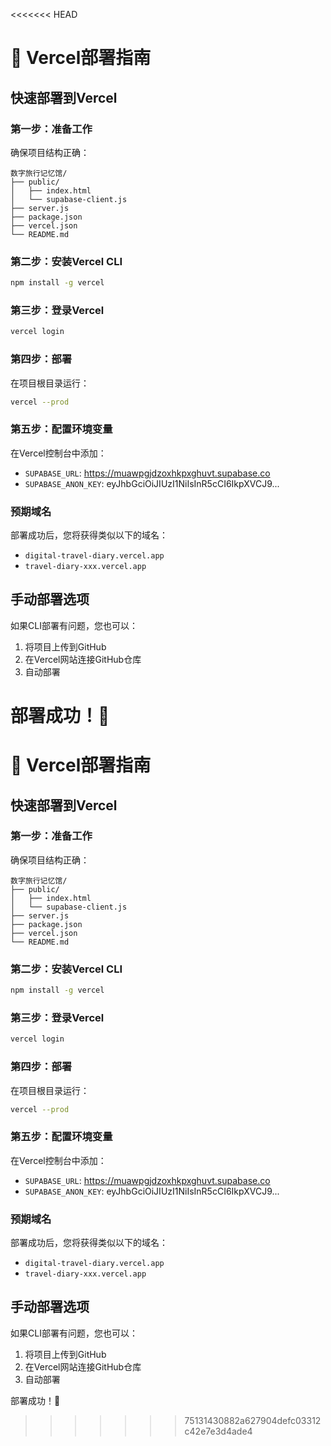 <<<<<<< HEAD
# 🚀 Vercel部署指南

## 快速部署到Vercel

### 第一步：准备工作
确保项目结构正确：
```
数字旅行记忆馆/
├── public/
│   ├── index.html
│   └── supabase-client.js
├── server.js
├── package.json
├── vercel.json
└── README.md
```

### 第二步：安装Vercel CLI
```bash
npm install -g vercel
```

### 第三步：登录Vercel
```bash
vercel login
```

### 第四步：部署
在项目根目录运行：
```bash
vercel --prod
```

### 第五步：配置环境变量
在Vercel控制台中添加：
- `SUPABASE_URL`: https://muawpgjdzoxhkpxghuvt.supabase.co
- `SUPABASE_ANON_KEY`: eyJhbGciOiJIUzI1NiIsInR5cCI6IkpXVCJ9...

### 预期域名
部署成功后，您将获得类似以下的域名：
- `digital-travel-diary.vercel.app`
- `travel-diary-xxx.vercel.app`

## 手动部署选项

如果CLI部署有问题，您也可以：

1. 将项目上传到GitHub
2. 在Vercel网站连接GitHub仓库
3. 自动部署

部署成功！🎉
=======
# 🚀 Vercel部署指南

## 快速部署到Vercel

### 第一步：准备工作
确保项目结构正确：
```
数字旅行记忆馆/
├── public/
│   ├── index.html
│   └── supabase-client.js
├── server.js
├── package.json
├── vercel.json
└── README.md
```

### 第二步：安装Vercel CLI
```bash
npm install -g vercel
```

### 第三步：登录Vercel
```bash
vercel login
```

### 第四步：部署
在项目根目录运行：
```bash
vercel --prod
```

### 第五步：配置环境变量
在Vercel控制台中添加：
- `SUPABASE_URL`: https://muawpgjdzoxhkpxghuvt.supabase.co
- `SUPABASE_ANON_KEY`: eyJhbGciOiJIUzI1NiIsInR5cCI6IkpXVCJ9...

### 预期域名
部署成功后，您将获得类似以下的域名：
- `digital-travel-diary.vercel.app`
- `travel-diary-xxx.vercel.app`

## 手动部署选项

如果CLI部署有问题，您也可以：

1. 将项目上传到GitHub
2. 在Vercel网站连接GitHub仓库
3. 自动部署

部署成功！🎉
>>>>>>> 75131430882a627904defc03312c42e7e3d4ade4
